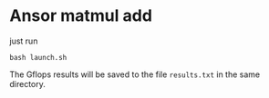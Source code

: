# Ansor matmul add


just run
```
bash launch.sh
```

The Gflops results will be saved to the file `results.txt` in the same directory.